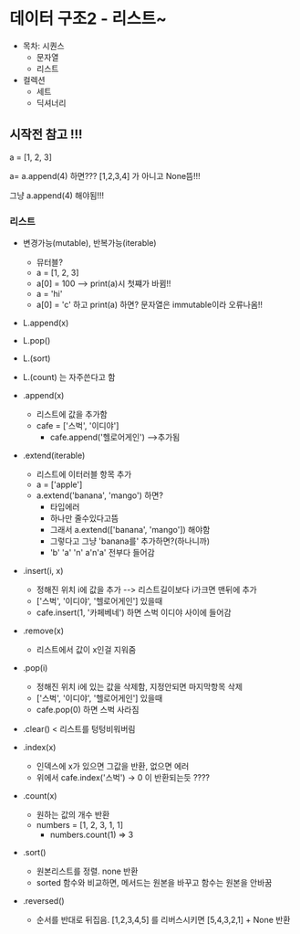 # 데이터 구조2 - 리스트~



- 목차: 시퀀스
  - 문자열
  - 리스트
- 컬렉션
  - 세트
  - 딕셔너리



## 시작전 참고 !!!

a = [1, 2, 3]

a= a.append(4) 하면??? [1,2,3,4] 가 아니고 None뜸!!!



그냥 a.append(4) 해야됨!!!



### 리스트

- 변경가능(mutable), 반복가능(iterable)
  - 뮤터블?
  - a = [1, 2, 3]
  - a[0] = 100 --> print(a)시 첫쨰가 바뀜!!
  - a = 'hi'
  - a[0] = 'c' 하고 print(a) 하면? 문자열은 immutable이라 오류나옴!!



- L.append(x)
- L.pop()
- L.(sort)
- L.(count) 는 자주쓴다고 함



- .append(x)
  - 리스트에 값을 추가함
  - cafe = ['스벅', '이디야']
    - cafe.append('헬로어게인') -->추가됨



- .extend(iterable)
  - 리스트에 이터러블 항목 추가
  - a = ['apple']
  - a.extend('banana', 'mango') 하면?
    - 타입에러
    - 하나만 줄수있다고뜸
    - 그래서 a.extend(['banana', 'mango']) 해야함
    - 그렇다고 그냥 'banana를' 추가하면?(하나니까)
    - 'b' 'a' 'n' a'n'a' 전부다 들어감 



- .insert(i, x)
  - 정해진 위치 i에 값을 추가 --> 리스트길이보다 i가크면 맨뒤에 추가
  - ['스벅', '이디야', '헬로어게인'] 있을때
  - cafe.insert(1, '카페베네') 하면 스벅 이디야 사이에 들어감



- .remove(x)
  - 리스트에서 값이 x인걸 지워줌



- .pop(i)
  - 정해진 위치 i에 있는 값을 삭제함, 지정안되면 마지막항목 삭제
  - ['스벅', '이디야', '헬로어게인'] 있을때
  - cafe.pop(0) 하면 스벅 사라짐



- .clear() < 리스트를 텅텅비워버림



- .index(x)
  - 인덱스에 x가 있으면 그값을 반환, 없으면 에러
  - 위에서 cafe.index('스벅') -> 0 이 반환되는듯 ????



- .count(x)
  - 원하는 값의 개수 반환
  - numbers = [1, 2, 3, 1, 1]
    - numbers.count(1) => 3



- .sort()
  - 원본리스트를 정렬. none 반환
  - sorted 함수와 비교하면, 메서드는 원본을 바꾸고 함수는 원본을 안바꿈



- .reversed()
  - 순서를 반대로 뒤집음. [1,2,3,4,5] 를 리버스시키면 [5,4,3,2,1] + None 반환